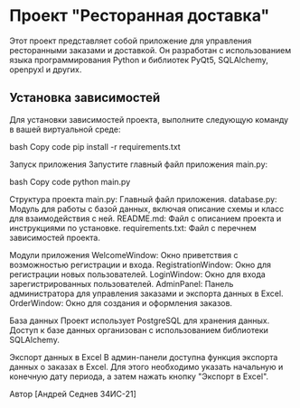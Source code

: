 # Проект "Ресторанная доставка"
Этот проект представляет собой приложение для управления ресторанными заказами и доставкой. 
Он разработан с использованием языка программирования Python и библиотек PyQt5, SQLAlchemy, openpyxl и других.

## Установка зависимостей
Для установки зависимостей проекта, выполните следующую команду в вашей виртуальной среде:

bash
Copy code
pip install -r requirements.txt

Запуск приложения
Запустите главный файл приложения main.py:

bash
Copy code
python main.py

Структура проекта
main.py: Главный файл приложения.
database.py: Модуль для работы с базой данных, включая описание схемы и класс для взаимодействия с ней.
README.md: Файл с описанием проекта и инструкциями по установке.
requirements.txt: Файл с перечнем зависимостей проекта.

Модули приложения
WelcomeWindow: Окно приветствия с возможностью регистрации и входа.
RegistrationWindow: Окно для регистрации новых пользователей.
LoginWindow: Окно для входа зарегистрированных пользователей.
AdminPanel: Панель администратора для управления заказами и экспорта данных в Excel.
OrderWindow: Окно для создания и оформления заказов.

База данных
Проект использует PostgreSQL для хранения данных. Доступ к базе данных организован с использованием библиотеки SQLAlchemy.

Экспорт данных в Excel
В админ-панели доступна функция экспорта данных о заказах в Excel. 
Для этого необходимо указать начальную и конечную дату периода, а затем нажать кнопку "Экспорт в Excel".

Автор
[Андрей Седнев 34ИС-21]
